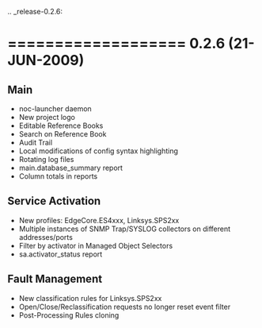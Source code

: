 .. _release-0.2.6:

===================
0.2.6 (21-JUN-2009)
===================

Main
----
* noc-launcher daemon
* New project logo
* Editable Reference Books
* Search on Reference Book
* Audit Trail
* Local modifications of config syntax highlighting
* Rotating log files
* main.database_summary report
* Column totals in reports

Service Activation
------------------
* New profiles: EdgeCore.ES4xxx, Linksys.SPS2xx
* Multiple instances of SNMP Trap/SYSLOG collectors on different addresses/ports
* Filter by activator in Managed Object Selectors
* sa.activator_status report

Fault Management
----------------
* New classification rules for Linksys.SPS2xx
* Open/Close/Reclassification requests no longer reset event filter
* Post-Processing Rules cloning
